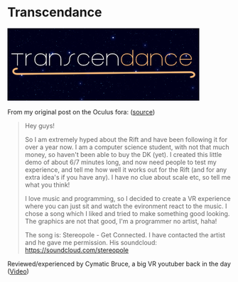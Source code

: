# Transcendance

![Banner](Assets/Banner.png)

From my original post on the Oculus fora: ([source](https://forums.oculusvr.com/community/discussion/6000/transcendance-a-musical-experience))

> Hey guys!
>
> So I am extremely hyped about the Rift and have been following it for over a year now. I am a computer science student, with not that much money, so haven't been able to buy the DK (yet). I created this little demo of about 6/7 minutes long, and now need people to test my experience, and tell me how well it works out for the Rift (and for any extra idea's if you have any). I have no clue about scale etc, so tell me what you think!
> 
> I love music and programming, so I decided to create a VR experience where you can just sit and watch the evironment react to the music. I chose a song which I liked and tried to make something good looking. The graphics are not that good, I'm a programmer no artist, haha!
> 
> The song is: Stereopole - Get Connected. I have contacted the artist and he gave me permission. His soundcloud:
https://soundcloud.com/stereopole

Reviewed/experienced by Cymatic Bruce, a big VR youtuber back in the day ([Video](https://www.youtube.com/watch?v=ziFX6t-878Q))
